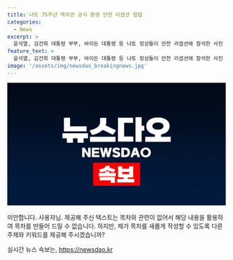 ```yaml
---
title: 나토 75주년 백악관 공식 환영 만찬 리셉션 랩업
categories:
  - News
excerpt: >
  윤석열, 김건희 대통령 부부, 바이든 대통령 등 나토 정상들이 만찬 리셉션에 참석한 사진
feature_text: >
  윤석열, 김건희 대통령 부부, 바이든 대통령 등 나토 정상들이 만찬 리셉션에 참석한 사진
image: '/assets/img/newsdao_breakingnews.jpg'
---
```


<p><img src="/assets/img/newsdao_breakingnews.jpg" alt="implanttips 속보" /></p>

<p>미안합니다. 사용자님. 제공해 주신 텍스트는 목차와 관련이 없어서 해당 내용을 활용하여 목차를 만들어 드릴 수 없습니다. 하지만, 제가 목차를 새롭게 작성할 수 있도록 다른 주제와 키워드를 제공해 주시겠습니까?</p>
실시간 뉴스 속보는, <a href="https://newsdao.kr" rel="dofollow">https://newsdao.kr</a>


